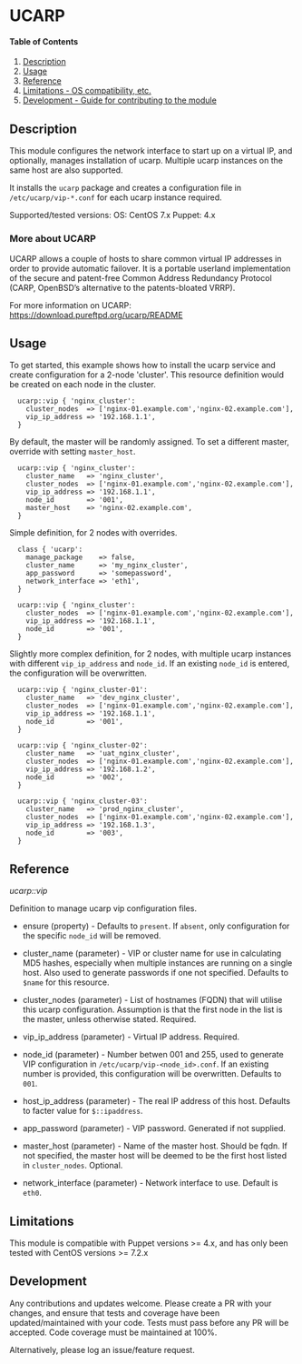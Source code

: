 # UCARP

#### Table of Contents

1. [Description](#description)
1. [Usage](#usage)
1. [Reference](#reference)
1. [Limitations - OS compatibility, etc.](#limitations)
1. [Development - Guide for contributing to the module](#development)

## Description

This module configures the network interface to start up on a virtual IP, and
optionally, manages installation of ucarp.  Multiple ucarp instances on the same host are also supported.

It installs the `ucarp` package and creates a configuration file in `/etc/ucarp/vip-*.conf` for each
ucarp instance required.

Supported/tested versions:
OS: CentOS 7.x
Puppet: 4.x

### More about UCARP

UCARP allows a couple of hosts to share common virtual IP addresses in order
to provide automatic failover. It is a portable userland implementation of the
secure and patent-free Common Address Redundancy Protocol (CARP, OpenBSD’s
alternative to the patents-bloated VRRP).

For more information on UCARP: https://download.pureftpd.org/ucarp/README


## Usage

To get started, this example shows how to install the ucarp service and create
configuration for a 2-node 'cluster'.  This resource definition would be created
on each node in the cluster.

```
  ucarp::vip { 'nginx_cluster':
    cluster_nodes  => ['nginx-01.example.com','nginx-02.example.com'],
    vip_ip_address => '192.168.1.1',
  }
```

By default, the master will be randomly assigned.
To set a different master, override with setting `master_host`.

```
  ucarp::vip { 'nginx_cluster':
    cluster_name   => 'nginx_cluster',
    cluster_nodes  => ['nginx-01.example.com','nginx-02.example.com'],
    vip_ip_address => '192.168.1.1',
    node_id        => '001',
    master_host    => 'nginx-02.example.com',
  }

```


Simple definition, for 2 nodes with overrides.

```
  class { 'ucarp':
    manage_package    => false,
    cluster_name      => 'my_nginx_cluster',
    app_password      => 'somepassword',
    network_interface => 'eth1',
  }

  ucarp::vip { 'nginx_cluster':
    cluster_nodes  => ['nginx-01.example.com','nginx-02.example.com'],
    vip_ip_address => '192.168.1.1',
    node_id        => '001',
  }

```


Slightly more complex definition, for 2 nodes, with multiple ucarp instances with
different `vip_ip_address` and `node_id`.  If an existing `node_id` is entered,
the configuration will be overwritten.

```
  ucarp::vip { 'nginx_cluster-01':
    cluster_name   => 'dev_nginx_cluster',
    cluster_nodes  => ['nginx-01.example.com','nginx-02.example.com'],
    vip_ip_address => '192.168.1.1',
    node_id        => '001',
  }

  ucarp::vip { 'nginx_cluster-02':
    cluster_name   => 'uat_nginx_cluster',
    cluster_nodes  => ['nginx-01.example.com','nginx-02.example.com'],
    vip_ip_address => '192.168.1.2',
    node_id        => '002',
  }

  ucarp::vip { 'nginx_cluster-03':
    cluster_name   => 'prod_nginx_cluster',
    cluster_nodes  => ['nginx-01.example.com','nginx-02.example.com'],
    vip_ip_address => '192.168.1.3',
    node_id        => '003',
  }

```

## Reference

*ucarp::vip*

Definition to manage ucarp vip configuration files.

* ensure (property) - Defaults to `present`.  If `absent`, only configuration for the
  specific `node_id` will be removed.

* cluster_name (parameter) - VIP or cluster name for use in calculating MD5 hashes,
  especially when multiple instances are running on a single host.  Also used to
  generate passwords if one not specified.  Defaults to `$name` for this resource.

* cluster_nodes (parameter) - List of hostnames (FQDN) that will utilise this ucarp configuration.
 Assumption is that the first node in the list is the master, unless otherwise stated. Required.

* vip_ip_address (parameter) - Virtual IP address. Required.

* node_id (parameter) - Number betwen 001 and 255, used to generate VIP configuration in
  `/etc/ucarp/vip-<node_id>.conf`.  If an existing number is provided, this configuration
  will be overwritten.  Defaults to `001`.

* host_ip_address (parameter) - The real IP address of this host.  Defaults to facter
  value for `$::ipaddress`.

* app_password (parameter) - VIP password.  Generated if not supplied.

* master_host (parameter) - Name of the master host.  Should be fqdn. If not specified,
  the master host will be deemed to be the first host listed in `cluster_nodes`. Optional.

* network_interface (parameter) - Network interface to use.  Default is `eth0`.


## Limitations

This module is compatible with Puppet versions >= 4.x, and has only been tested with
CentOS versions >= 7.2.x

## Development

Any contributions and updates welcome.  Please create a PR with your changes,
and ensure that tests and coverage have been updated/maintained with your code.
Tests must pass before any PR will be accepted. Code coverage must be maintained
at 100%.

Alternatively, please log an issue/feature request.


